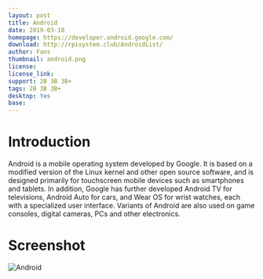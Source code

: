 ```yaml
---
layout: post
title: Android
date: 2019-03-10
homepage: https://developer.android.google.com/
download: http://rpisystem.club/AndroidList/
author: Fans
thumbnail: android.png
license: 
license_link: 
support: 2B 3B 3B+
tags: 2B 3B 3B+
desktop: Yes
base: 
---
```


# Introduction

Android is a mobile operating system developed by Google. It is based on a modified version of the Linux kernel and other open source software, and is designed primarily for touchscreen mobile devices such as smartphones and tablets. In addition, Google has further developed Android TV for televisions, Android Auto for cars, and Wear OS for wrist watches, each with a specialized user interface. Variants of Android are also used on game consoles, digital cameras, PCs and other electronics.

# Screenshot

![Android](https://raw.githubusercontent.com/rpisystem/RPiSystem.github.io/master/thumbnails/Screenshot/Android.png)
